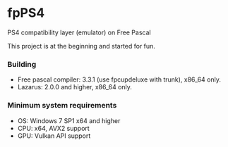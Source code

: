 # fpPS4
  PS4 compatibility layer (emulator) on Free Pascal
 
This project is at the beginning and started for fun.
 
### Building
- Free pascal compiler: 3.3.1 (use fpcupdeluxe with trunk), x86_64 only. 
- Lazarus: 2.0.0 and higher, x86_64 only. 

### Minimum system requirements 

- OS: Windows 7 SP1 x64 and higher 
- CPU: x64, AVX2 support
- GPU: Vulkan API support
